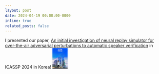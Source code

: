 ```yaml
---
layout: post
date: 2024-04-19 00:00:00-0000
inline: true
related_posts: false
---
```


I presented our paper, [An initial investigation of neural replay simulator for over-the-air adversarial perturbations to automatic speaker verification](https://arxiv.org/abs/2310.05354) in ICASSP 2024 in Korea!
<img src="../assets/img/icassp2024.jpg" alt="SLT 2024" data-zoomable style="max-width:50px;cursor:zoom-in;" />

